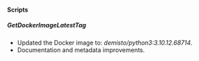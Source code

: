 
#### Scripts
##### GetDockerImageLatestTag
- Updated the Docker image to: *demisto/python3:3.10.12.68714*.
- Documentation and metadata improvements.
